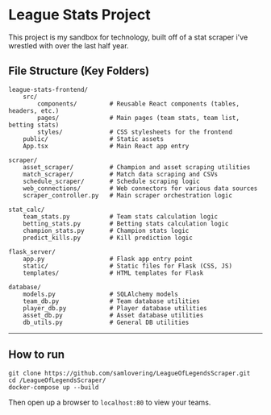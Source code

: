 # League Stats Project

This project is my sandbox for technology, built off of a stat scraper i've wrestled with over the last half year.

## File Structure (Key Folders)

```
league-stats-frontend/
    src/
        components/         # Reusable React components (tables, headers, etc.)
        pages/              # Main pages (team stats, team list, betting stats)
        styles/             # CSS stylesheets for the frontend
    public/                 # Static assets
    App.tsx                 # Main React app entry

scraper/
    asset_scraper/          # Champion and asset scraping utilities
    match_scraper/          # Match data scraping and CSVs
    schedule_scraper/       # Schedule scraping logic
    web_connections/        # Web connectors for various data sources
    scraper_controller.py   # Main scraper orchestration logic

stat_calc/
    team_stats.py           # Team stats calculation logic
    betting_stats.py        # Betting stats calculation logic
    champion_stats.py       # Champion stats logic
    predict_kills.py        # Kill prediction logic

flask_server/
    app.py                  # Flask app entry point
    static/                 # Static files for Flask (CSS, JS)
    templates/              # HTML templates for Flask

database/
    models.py               # SQLAlchemy models
    team_db.py              # Team database utilities
    player_db.py            # Player database utilities
    asset_db.py             # Asset database utilities
    db_utils.py             # General DB utilities
```

---

## How to run
```
git clone https://github.com/samlovering/LeagueOfLegendsScraper.git
cd /LeagueOfLegendsScraper/
docker-compose up --build

```

Then open up a browser to `localhost:80` to view your teams.


